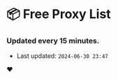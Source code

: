 # :package: Free Proxy List
### Updated every 15 minutes.

- Last updated: `2024-06-30 23:47`

:heart:
